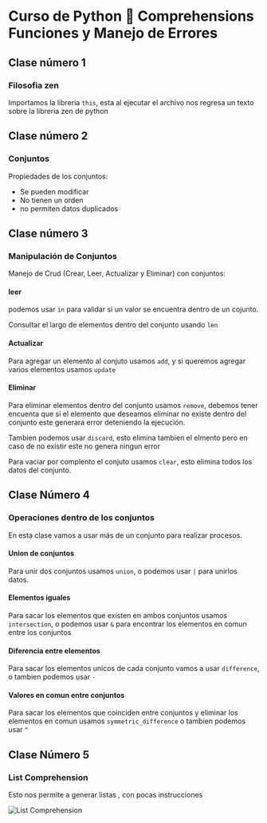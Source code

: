 # Curso de Python 🐍 Comprehensions Funciones y Manejo de Errores

## Clase número 1

### Filosofia zen

Importamos la libreria `this`, esta al ejecutar el archivo nos regresa un texto sobre la libreria zen de python

## Clase número 2

### Conjuntos

Propiedades de los conjuntos:
- Se pueden modificar
- No tienen un orden
- no permiten datos duplicados

## Clase número 3

### Manipulación de Conjuntos

Manejo de Crud (Crear, Leer, Actualizar y Eliminar) con conjuntos:

#### leer
podemos usar `in` para validar si un valor se encuentra dentro de un cojunto.

Consultar el largo de elementos dentro del conjunto usando `len`

#### Actualizar
Para agregar un elemento al conjuto usamos `add`, y si queremos agregar varios elementos usamos `update`

#### Eliminar

Para eliminar elementos dentro del conjunto usamos `remove`, debemos tener encuenta que si el elemento que deseamos eliminar no existe dentro del conjunto este generara error deteniendo la ejecución.

Tambien podemos usar `discard`, esto elimina tambien el elmento pero en caso de no existir este no genera ningun error 

Para vaciar por complento el conjuto usamos `clear`, esto elimina todos los datos del conjunto.

## Clase Número 4

### Operaciones dentro de los conjuntos

En esta clase vamos a usar más de un conjunto para realizar procesos.

#### Union de conjuntos
Para unir dos conjuntos usamos `union`, o podemos usar `|` para unirlos datos.

#### Elementos iguales
Para sacar los elementos que existen en ambos conjuntos usamos `intersection`, o podemos usar `&` para encontrar los elementos en comun entre los conjuntos

#### Diferencia entre elementos

Para sacar los elementos unicos de cada conjunto vamos a usar `difference`, o tambien podemos usar `-`

#### Valores en comun entre conjuntos 

Para sacar los elementos que coinciden entre conjuntos y eliminar los elementos en comun usamos `symmetric_difference` o tambien podemos usar `^`

## Clase Número 5

### List Comprehension

Esto nos permite a generar listas , con pocas instrucciones

![List Comprehension](/pantallazo/list_comprehension.png)

